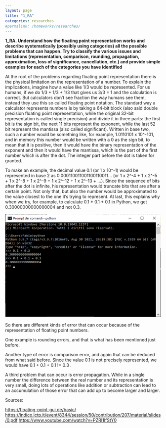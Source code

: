 ```yaml
---
layout: page
title: "1_RA"
categories: researches
#permalink: /homeworks/researches/
---
```

<b>1_RA. Understand how the floating point representation works and describe systematically (possibly using categories) all the possible problems that can happen. Try to classify the various issues and limitations (representation, comparison, rounding, propagation, approximation, loss of significance, cancellation, etc.) and provide simple examples for each of the categories you have identified</b>

At the root of the problems regarding floating point representation there is the physical limitation on the representation of a number. To explain the implications, imagine how a value like 1/3 would be represented. For us humans, if we do 1/3 + 1/3 + 1/3 that gives us 3/3 = 1 and the calculation is correct. But calculators don’t see fraction the way humans see them, instead they use this so called floating point notation. The standard way a calculator represents numbers is by taking a 64-bit block (also said double precision floating point representation, while the original 32-bit representation is called single precision) and divide it in three parts: the first bit is the sign bit, the next 11 bits represent the exponent, while the last 52 bit represent the mantissa (also called significant). Written in base two, such a number would be something like, for example, 1.0110101 x 10^-101, and in memory this number would be written with a 0 as the sign bit, to mean that it is positive, then it would have the binary representation of the exponent and then it would have the mantissa, which is the part of the first number which is after the dot. The integer part before the dot is taken for granted.

To make an example, the decimal value 0.1 (or 1 x 10^-1) would be represented in base 2 as 0.000110011001100110011… (or 1 x 2^-4 + 1 x 2^-5 + 1 x 2^-8 + 1 x 2^-9 + 1 x 2^-12 + 1 x 2^-13 + …). Since the sequence of bits after the dot is infinite, his representation would truncate bits that are after a certain point. Not only that, but also the number would be approximated to the value closest to the one it’s trying to represent. At last, this explains why when we try, for example, to calculate 0.1 + 0.1 + 0.1 in Python, we get 0.30000000000000004 and not 0.3.

![python-floating-point](/images/1_RA-python-floating-point.png)

So there are different kinds of error that can occur because of the representation of floating point numbers. 

One example is rounding errors, and that is what has been mentioned just before.

Another type of error is comparison error, and again that can be deduced from what said before. Since the value 0.1 is not precisely represented, we would have 0.1 + 0.1 + 0.1 != 0.3 .

A third problem that can occur is error propagation. While in a single number the difference between the real number and its representation is very small, doing lots of operations like addition or subtraction can lead to an accumulation of those error that can add up to become larger and larger.



Sources:

https://floating-point-gui.de/basic/
https://indico.ictp.it/event/8344/session/50/contribution/207/material/slides/0.pdf
https://www.youtube.com/watch?v=PZRI1IfStY0


